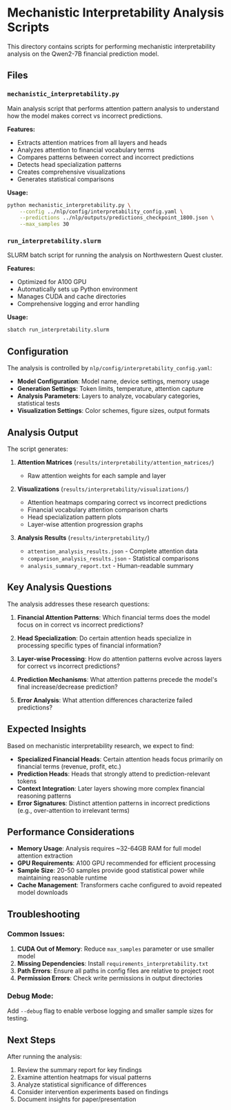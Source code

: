 # Mechanistic Interpretability Analysis Scripts

This directory contains scripts for performing mechanistic interpretability analysis on the Qwen2-7B financial prediction model.

## Files

### `mechanistic_interpretability.py`
Main analysis script that performs attention pattern analysis to understand how the model makes correct vs incorrect predictions.

**Features:**
- Extracts attention matrices from all layers and heads
- Analyzes attention to financial vocabulary terms
- Compares patterns between correct and incorrect predictions
- Detects head specialization patterns
- Creates comprehensive visualizations
- Generates statistical comparisons

**Usage:**
```bash
python mechanistic_interpretability.py \
    --config ../nlp/config/interpretability_config.yaml \
    --predictions ../nlp/outputs/predictions_checkpoint_1800.json \
    --max_samples 30
```

### `run_interpretability.slurm`
SLURM batch script for running the analysis on Northwestern Quest cluster.

**Features:**
- Optimized for A100 GPU
- Automatically sets up Python environment
- Manages CUDA and cache directories
- Comprehensive logging and error handling

**Usage:**
```bash
sbatch run_interpretability.slurm
```

## Configuration

The analysis is controlled by `nlp/config/interpretability_config.yaml`:

- **Model Configuration**: Model name, device settings, memory usage
- **Generation Settings**: Token limits, temperature, attention capture
- **Analysis Parameters**: Layers to analyze, vocabulary categories, statistical tests
- **Visualization Settings**: Color schemes, figure sizes, output formats

## Analysis Output

The script generates:

1. **Attention Matrices** (`results/interpretability/attention_matrices/`)
   - Raw attention weights for each sample and layer

2. **Visualizations** (`results/interpretability/visualizations/`)
   - Attention heatmaps comparing correct vs incorrect predictions
   - Financial vocabulary attention comparison charts
   - Head specialization pattern plots
   - Layer-wise attention progression graphs

3. **Analysis Results** (`results/interpretability/`)
   - `attention_analysis_results.json` - Complete attention data
   - `comparison_analysis_results.json` - Statistical comparisons
   - `analysis_summary_report.txt` - Human-readable summary

## Key Analysis Questions

The analysis addresses these research questions:

1. **Financial Attention Patterns**: Which financial terms does the model focus on in correct vs incorrect predictions?

2. **Head Specialization**: Do certain attention heads specialize in processing specific types of financial information?

3. **Layer-wise Processing**: How do attention patterns evolve across layers for correct vs incorrect predictions?

4. **Prediction Mechanisms**: What attention patterns precede the model's final increase/decrease prediction?

5. **Error Analysis**: What attention differences characterize failed predictions?

## Expected Insights

Based on mechanistic interpretability research, we expect to find:

- **Specialized Financial Heads**: Certain attention heads focus primarily on financial terms (revenue, profit, etc.)
- **Prediction Heads**: Heads that strongly attend to prediction-relevant tokens
- **Context Integration**: Later layers showing more complex financial reasoning patterns
- **Error Signatures**: Distinct attention patterns in incorrect predictions (e.g., over-attention to irrelevant terms)

## Performance Considerations

- **Memory Usage**: Analysis requires ~32-64GB RAM for full model attention extraction
- **GPU Requirements**: A100 GPU recommended for efficient processing
- **Sample Size**: 20-50 samples provide good statistical power while maintaining reasonable runtime
- **Cache Management**: Transformers cache configured to avoid repeated model downloads

## Troubleshooting

### Common Issues:

1. **CUDA Out of Memory**: Reduce `max_samples` parameter or use smaller model
2. **Missing Dependencies**: Install `requirements_interpretability.txt`
3. **Path Errors**: Ensure all paths in config files are relative to project root
4. **Permission Errors**: Check write permissions in output directories

### Debug Mode:
Add `--debug` flag to enable verbose logging and smaller sample sizes for testing.

## Next Steps

After running the analysis:

1. Review the summary report for key findings
2. Examine attention heatmaps for visual patterns
3. Analyze statistical significance of differences
4. Consider intervention experiments based on findings
5. Document insights for paper/presentation